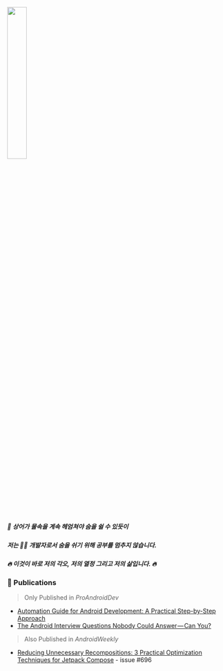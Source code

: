 <p align="start">
  <img src="https://github.com/lyh990517/lyh990517/assets/45873564/ad095710-4772-4e4d-bb47-1791aa8188b1" width="30%" />
</p>

<h5 align="start">🦈 상어가 물속을 계속 헤엄쳐야 숨을 쉴 수 있듯이</h5>
<h5 align="start">저는 👩‍💻 개발자로서 숨을 쉬기 위해 공부를 멈추지 않습니다.</h5>
<h5 align="start">🔥 이것이 바로 저의 각오, 저의 열정 그리고 저의 삶입니다. 🔥</h5>

### 📝 Publications  
> Only Published in *ProAndroidDev*  
- [Automation Guide for Android Development: A Practical Step-by-Step Approach](https://medium.com/proandroiddev/android-development-teams-automation-journey-from-notion-api-to-mvi-component-creation-218a50647a45)  
- [The Android Interview Questions Nobody Could Answer — Can You?](https://medium.com/proandroiddev/as-an-interviewer-i-asked-these-android-questions-can-you-answer-them-d623472568f7)

> Also Published in *AndroidWeekly*  
- [Reducing Unnecessary Recompositions: 3 Practical Optimization Techniques for Jetpack Compose](https://medium.com/proandroiddev/recomposition-all-in-one-5bd1f4aedf8b) - issue #696
